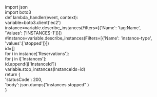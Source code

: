 import json  
import boto3  
def lambda_handler(event, context):  
    variable=boto3.client('ec2')  
    instance=variable.describe_instances(Filters=[{'Name': 'tag:Name', 'Values': ['INSTANCES-1']}])  
    #instance=variable.describe_instances(Filters=[{'Name': 'instance-type', 'values':['stopped']}])  
    id=[]  
    for i in instance['Reservations']:    
        for j in i['Instances']:  
            id.append(j['InstanceId'])     
    variable.stop_instances(InstanceIds=id)  
    return {  
      'statusCode': 200,  
      'body': json.dumps("instances stopped" )  
    }
